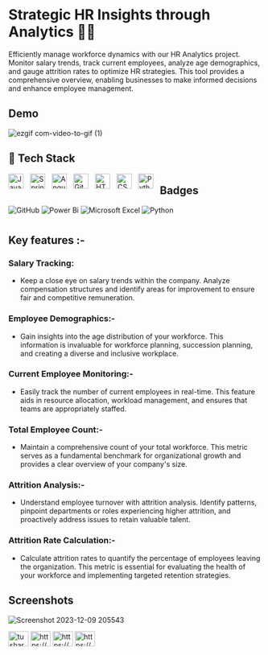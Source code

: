 
# Strategic HR Insights through Analytics 🏄‍♂️

Efficiently manage workforce dynamics with our HR Analytics project. Monitor salary trends, track current employees, analyze age demographics, and gauge attrition rates to optimize HR strategies. This tool provides a comprehensive overview, enabling businesses to make informed decisions and enhance employee management.




## Demo

![ezgif com-video-to-gif (1)](https://github.com/Analytic-Ally/HR_Analytics/assets/149322654/84fa2076-4e1c-42be-a40a-c07a8c607628)



## 🧰 Tech Stack 


<img align="left" alt="Java" width="30px" style="padding-right:10px;" src="https://upload.wikimedia.org/wikipedia/commons/thumb/3/34/Microsoft_Office_Excel_%282019%E2%80%93present%29.svg/2203px-Microsoft_Office_Excel_%282019%E2%80%93present%29.svg.png"/>

<img align="left" alt="Spring" width="30px" style="padding-right:10px;" src="https://encrypted-tbn0.gstatic.com/images?q=tbn:ANd9GcTQlHRnipUXQrWtvaTcEETmEOyL9ecApYEpHlCx3e3ASHkF8_c9dg3TzQrbli2N3536crs&usqp=CAU" />

<img align="left" alt="Angular" width="30px" style="padding-right:10px;"
src="https://w7.pngwing.com/pngs/170/924/png-transparent-microsoft-sql-server-microsoft-azure-sql-database-microsoft-text-logo-microsoft-azure.png" />

<img align="left" alt="GitHub" width="30px" style="padding-right:10px;" src="https://cdn.jsdelivr.net/gh/devicons/devicon/icons/github/github-original.svg" />


<img align="left" alt="HTML" width="30px" style="padding-right:10px;" src="https://cdn.jsdelivr.net/gh/devicons/devicon/icons/html5/html5-plain.svg" />
<img align="left" alt="CSS" width="30px" style="padding-right:10px;" src="https://cdn.jsdelivr.net/gh/devicons/devicon/icons/css3/css3-plain.svg" />

<img align="left" alt="Python" width="30px" style="padding-right:10px;" src="https://cdn.jsdelivr.net/gh/devicons/devicon/icons/python/python-plain.svg" />


#


## Badges

![GitHub](https://img.shields.io/badge/github-%23121011.svg?style=for-the-badge&logo=github&logoColor=white)
![Power Bi](https://img.shields.io/badge/power_bi-F2C811?style=for-the-badge&logo=powerbi&logoColor=black)
![Microsoft Excel](https://img.shields.io/badge/Microsoft_Excel-217346?style=for-the-badge&logo=microsoft-excel&logoColor=white)
![Python](https://img.shields.io/badge/python-3670A0?style=for-the-badge&logo=python&logoColor=ffdd54)


# 




## Key features :- 

### Salary Tracking:
- Keep a close eye on salary trends within the company. Analyze compensation structures and identify areas for improvement to ensure fair and competitive remuneration.

### Employee Demographics:-
- Gain insights into the age distribution of your workforce. This information is invaluable for workforce planning, succession planning, and creating a diverse and inclusive workplace.

### Current Employee Monitoring:-
- Easily track the number of current employees in real-time. This feature aids in resource allocation, workload management, and ensures that teams are appropriately staffed.

### Total Employee Count:-
- Maintain a comprehensive count of your total workforce. This metric serves as a fundamental benchmark for organizational growth and provides a clear overview of your company's size.

### Attrition Analysis:-
- Understand employee turnover with attrition analysis. Identify patterns, pinpoint departments or roles experiencing higher attrition, and proactively address issues to retain valuable talent.

### Attrition Rate Calculation:-
- Calculate attrition rates to quantify the percentage of employees leaving the organization. This metric is essential for evaluating the health of your workforce and implementing targeted retention strategies.

## Screenshots

![Screenshot 2023-12-09 205543](https://github.com/Analytic-Ally/HR_Analytics/assets/149322654/5ed1753b-2638-4bab-9a11-c4cf6fa30be5)


<p align="left">
<a href="https://twitter.com/tusharg41" target="blank"><img align="center" src="https://raw.githubusercontent.com/rahuldkjain/github-profile-readme-generator/master/src/images/icons/Social/twitter.svg" alt="tusharg41" height="30" width="40" /></a>
<a href="https://linkedin.com/in/tushar-gupta-3b29b5144/" target="blank"><img align="center" src="https://raw.githubusercontent.com/rahuldkjain/github-profile-readme-generator/master/src/images/icons/Social/linked-in-alt.svg" alt="https://www.linkedin.com/in/tushar-gupta-3b29b5144/" height="30" width="40" /></a>
<a href="https://instagram.com/tushargupta_8127/" target="blank"><img align="center" src="https://raw.githubusercontent.com/rahuldkjain/github-profile-readme-generator/master/src/images/icons/Social/instagram.svg" alt="https://www.instagram.com/tushargupta_8127/" height="30" width="40" /></a>
<a href="https://www.hackerrank.com/profile/tanugupta3367" target="blank"><img align="center" src="https://raw.githubusercontent.com/rahuldkjain/github-profile-readme-generator/master/src/images/icons/Social/hackerrank.svg" alt="https://www.hackerrank.com/profile/tanugupta3367" height="30" width="40" /></a>
</p>
